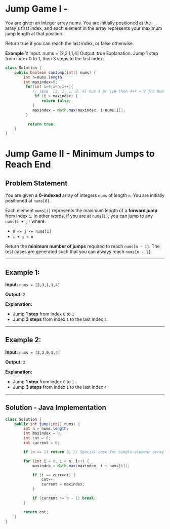 # Jump Game I -
You are given an integer array nums. You are initially positioned at the array's first index, and each element in the array represents your maximum jump length at that position.

Return true if you can reach the last index, or false otherwise.

**Example 1:**
Input: nums = [2,3,1,1,4]
Output: true
Explanation: Jump 1 step from index 0 to 1, then 3 steps to the last index.
```java
class Solution {
    public boolean canJump(int[] nums) {
        int n=nums.length;
        int maxindex=0;
         for(int i=0;i<n;i++){
            // jese  [3, 2, 1, 0, 4] hum 4 pr aye then 4+4 = 8 jha hum ja hi nhi skte
             if (i > maxindex) {
                return false;
            }
            maxindex = Math.max(maxindex, i+nums[i]);
         }

          return true;
    }
}
```






# Jump Game II - Minimum Jumps to Reach End

## Problem Statement
You are given a **0-indexed** array of integers `nums` of length `n`. You are initially positioned at `nums[0]`.

Each element `nums[i]` represents the maximum length of a **forward jump** from index `i`. In other words, if you are at `nums[i]`, you can jump to any `nums[i + j]` where:
- `0 <= j <= nums[i]`
- `i + j < n`

Return the **minimum number of jumps** required to reach `nums[n - 1]`. The test cases are generated such that you can always reach `nums[n - 1]`.

---

## Example 1:
**Input:**
`nums = [2,3,1,1,4]`

**Output:**
`2`

**Explanation:**
- Jump **1 step** from index `0` to `1`
- Jump **3 steps** from index `1` to the last index `4`

---

## Example 2:
**Input:**
`nums = [2,3,0,1,4]`

**Output:**
`2`

**Explanation:**
- Jump **1 step** from index `0` to `1`
- Jump **3 steps** from index `1` to the last index `4`

---

## Solution - Java Implementation
```java
class Solution {
    public int jump(int[] nums) {
        int n = nums.length;
        int maxindex = 0;
        int cnt = 0;
        int current = 0;

        if (n == 1) return 0; // Special case for single-element array

        for (int i = 0; i < n; i++) {
            maxindex = Math.max(maxindex, i + nums[i]);

            if (i == current) {
                cnt++;
                current = maxindex;
            }

            if (current >= n - 1) break;
        }

        return cnt;
    }
}

